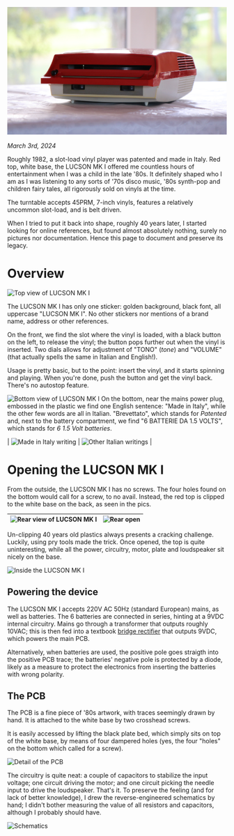 ![Front view of LUCSON MK I](/images/front_view.jpg)

_March 3rd, 2024_

Roughly 1982, a slot-load vinyl player was patented and made in Italy. Red top, white base, the LUCSON MK I offered me countless hours of entertainment when I was a child in the late '80s.
It definitely shaped who I am as I was listening to any sorts of '70s disco music, '80s synth-pop and children fairy tales, all rigorously sold on vinyls at the time.

The turntable accepts 45PRM, 7-inch vinyls, features a relatively uncommon slot-load, and is belt driven.

When I tried to put it back into shape, roughly 40 years later, I started looking for online references, but found almost absolutely nothing, surely no pictures nor documentation.
Hence this page to document and preserve its legacy.

# Overview
![Top view of LUCSON MK I](/images/top_view.jpg)

The LUCSON MK I has only one sticker: golden background, black font, all uppercase "LUCSON MK I". No other stickers nor mentions of a brand name, address or other references.

On the front, we find the slot where the vinyl is loaded, with a black button on the left, to release the vinyl; the button pops further out when the vinyl is inserted. Two dials allows for adjustment of "TONO" (*tone*) and "VOLUME" (that actually spells the same in Italian and English!).

Usage is pretty basic, but to the point: insert the vinyl, and it starts spinning and playing. When you're done, push the button and get the vinyl back. There's no autostop feature.

![Bottom view of LUCSON MK I](/images/bottom_view.jpg)
On the bottom, near the mains power plug, embossed in the plastic we find one English sentence: "Made in Italy", while the other few words are all in Italian. "Brevettato", which stands for *Patented* and,
next to the battery compartment, we find "6 BATTERIE DA 1.5 VOLTS", which stands for *6 1.5 Volt batteries*.

| ![Made in Italy writing](/images/made_in_italy.jpg) | ![Other Italian writings](/images/italian_writings.jpg) |

# Opening the LUCSON MK I
From the outside, the LUCSON MK I has no screws. The four holes found on the bottom would call for a screw, to no avail. Instead, the red top is clipped to the white base on the back, as seen in the pics.

![Rear view of LUCSON MK I](/images/rear_view.jpg) | ![Rear open](/images/rear_view_open.jpg)
--- | ---

Un-clipping 40 years old plastics always presents a cracking challenge. Luckily, using pry tools made the trick. Once opened, the top is quite uninteresting, while all the power, circuitry, motor, plate and loudspeaker sit nicely on the base.

![Inside the LUCSON MK I](/images/inside_the_case.jpg)

## Powering the device
The LUCSON MK I accepts 220V AC 50Hz (standard European) mains, as well as batteries. The 6 batteries are connected in series, hinting at a 9VDC internal circuitry.
Mains go through a transformer that outputs roughly 10VAC; this is then fed into a textbook [bridge rectifier](https://en.wikipedia.org/wiki/Diode_bridge) that outputs 9VDC, which powers the main PCB.

Alternatively, when batteries are used, the positive pole goes straigth into the positive PCB trace; the batteries' negative pole is protected by a diode, likely as a measure to protect the electronics from inserting the batteries with wrong polarity.

## The PCB
The PCB is a fine piece of '80s artwork, with traces seemingly drawn by hand. It is attached to the white base by two crosshead screws.

It is easily accessed by lifting the black plate bed, which simply sits on top of the white base, by means of four dampered holes (yes, the four "holes" on the bottom which called for a screw).

![Detail of the PCB](/images/pcb_unscrewed.jpg)

The circuitry is quite neat:
a couple of capacitors to stabilize the input voltage; one circuit driving the motor; and one circuit picking the needle input to drive the loudspeaker. That's it.
To preserve the feeling (and for lack of better knowledge), I drew the reverse-engineered schematics by hand;
I didn't bother measuring the value of all resistors and capacitors, although I probably should have.

![Schematics](/images/schematics.jpg)

### 
